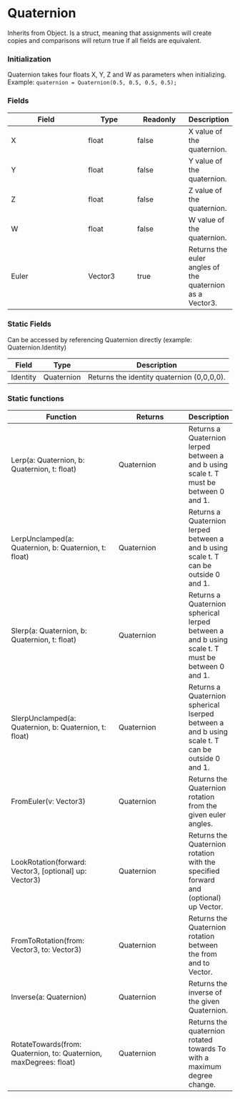 # Quaternion

Inherits from Object. Is a struct, meaning that assignments will create copies and comparisons will return true if all fields are equivalent.

### Initialization

Quaternion takes four floats X, Y, Z and W as parameters when initializing. \
Example: `quaternion = Quaternion(0.5, 0.5, 0.5, 0.5);`

### Fields

<table><thead><tr><th width="175.33333333333331">Field</th><th width="99">Type</th><th width="103">Readonly</th><th>Description</th></tr></thead><tbody><tr><td>X</td><td>float</td><td>false</td><td>X value of the quaternion.</td></tr><tr><td>Y</td><td>float</td><td>false</td><td>Y value of the quaternion.</td></tr><tr><td>Z</td><td>float</td><td>false</td><td>Z value of the quaternion.</td></tr><tr><td>W</td><td>float</td><td>false</td><td>W value of the quaternion.</td></tr><tr><td>Euler</td><td>Vector3</td><td>true</td><td>Returns the euler angles of the quaternion as a Vector3.</td></tr></tbody></table>

### Static Fields

Can be accessed by referencing Quaternion directly (example: Quaternion.Identity)

| Field    | Type       | Description                                |
| -------- | ---------- | ------------------------------------------ |
| Identity | Quaternion | Returns the identity quaternion (0,0,0,0). |

### Static functions

<table><thead><tr><th width="233.33333333333331">Function</th><th width="149">Returns</th><th>Description</th></tr></thead><tbody><tr><td>Lerp(a: Quaternion, b: Quaternion, t: float)</td><td>Quaternion</td><td>Returns a Quaternion lerped between a and b using scale t. T must be between 0 and 1.</td></tr><tr><td>LerpUnclamped(a: Quaternion, b: Quaternion, t: float)</td><td>Quaternion</td><td>Returns a Quaternion lerped between a and b using scale t. T can be outside 0 and 1.</td></tr><tr><td>Slerp(a: Quaternion, b: Quaternion, t: float)</td><td>Quaternion</td><td>Returns a Quaternion spherical lerped between a and b using scale t. T must be between 0 and 1.</td></tr><tr><td>SlerpUnclamped(a: Quaternion, b: Quaternion, t: float)</td><td>Quaternion</td><td>Returns a Quaternion spherical lserped between a and b using scale t. T can be outside 0 and 1.</td></tr><tr><td>FromEuler(v: Vector3)</td><td>Quaternion</td><td>Returns the Quaternion rotation from the given euler angles.</td></tr><tr><td>LookRotation(forward: Vector3, [optional] up: Vector3)</td><td>Quaternion</td><td>Returns the Quaternion rotation with the specified forward and (optional) up Vector.</td></tr><tr><td>FromToRotation(from: Vector3, to: Vector3)</td><td>Quaternion</td><td>Returns the Quaternion rotation between the from and to Vector.</td></tr><tr><td>Inverse(a: Quaternion)</td><td>Quaternion</td><td>Returns the inverse of the given Quaternion.</td></tr><tr><td>RotateTowards(from: Quaternion, to: Quaternion, maxDegrees: float)</td><td>Quaternion</td><td>Returns the quaternion rotated towards To with a maximum degree change.</td></tr></tbody></table>
